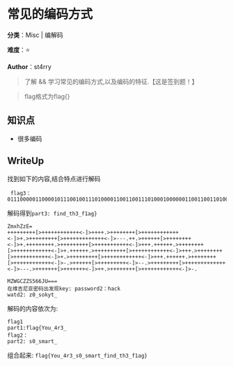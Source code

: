 # 常见的编码方式

**分类**：Misc | 编解码

**难度**：⭐

**Author**：st4rry

> 了解 && 学习常见的编码方式,以及编码的特征.【这是签到题！】

> flag格式为flag{}

## 知识点

- 很多编码

## WriteUp

找到如下的内容,结合特点进行解码

```
 flag3： 011100000110000101110010011101000011001100111010001000000110011001101001011011100110010001011111011101000110100000110011010111110110011000110001011000010110011101111101
```

解码得到`part3: find_th3_f1ag}`

```
ZmxhZzE=
+++++++++[>++++++++++++<-]>++++.>++++++++[>++++++++++++<-]>+.>+++++++++[>+++++++++++++<-]>---.++.>++++++[>++++++++<-]>+.+++++++++.>+++++++++[>+++++++++++<-]>+++.++++++.>++++++++[>++++++++++++<-]>+.++++++.>++++++++++[>++++++++++++<-]>+++.>++++++++[>+++++++++++<-]>+.>+++++++++[>++++++++++++<-]>+++.++++++.>++++++++[>++++++++++++<-]>-.>++++++[>+++++++++<-]>--.>+++++++++[>+++++++++++++<-]>---.>+++++++[>+++++++<-]>++.>++++++++[>++++++++++++<-]>-.

MZWGCZZS566JU===
在维吉尼亚密码出发现key: password2：hack
watd2: z0_sokyt_
```

解码的内容依次为:

```
flag1
part1:flag{You_4r3_
flag2：
part2: s0_smart_
```

组合起来: `flag{You_4r3_s0_smart_find_th3_f1ag}`
